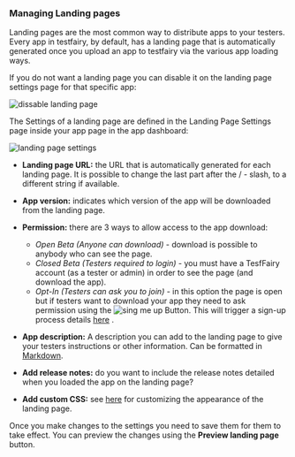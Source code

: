 ### Managing Landing pages

Landing pages are the most common way to distribute apps to your testers.
Every app in testfairy, by default, has a landing page that is automatically generated once you upload an app to testfairy via the various app loading ways.

If you do not want a landing page you can disable it on the landing page settings page for that specific app:


![dissable landing page](/img/landing-pages-on-off.png)


The Settings of a landing page are defined in the Landing Page Settings page inside your app page in the app dashboard: 


![landing page settings](/img/landing-page-fields.png)


* **Landing page URL:** the URL that is automatically generated for each landing page. It is possible to change the last part after the / - slash, to a different string if available.

* **App version:** indicates which version of the app will be downloaded from the landing page.

* **Permission:**  there are 3 ways to allow access to the app download: 
  * _Open Beta (Anyone can download)_ - download is possible to anybody who  can see the page.
  * _Closed Beta (Testers required to login)_ - you must have a TesfFairy account (as a tester or admin) in order to see the page (and download the app).
  * _Opt-In (Testers can ask you to join)_ - in this option the page is open but if testers want to download your app they need to ask permission using the ![sing me up](/img/sign-me-up-button.png)
Button. This will trigger a sign-up process details [here](https://docs.testfairy.com/Testers/Managing_Testers.html#managing-testers) .

* **App description:** A description you can add to the landing page to give your testers instructions or other information. Can be formatted in <a href=https://guides.github.com/features/mastering-markdown/ target=_blank >Markdown</a>.

* **Add release notes:** do you want to include the release notes detailed when you loaded the app on the landing page?
* **Add custom CSS:**  see [here](https://docs.testfairy.com/FAQ/Landing_Page_Customization.html) for customizing the appearance of the landing page.


Once you make changes to the settings you need to save them for them to take effect. You can preview the changes using the **Preview landing page** button.

